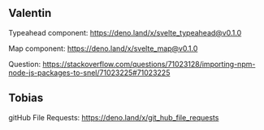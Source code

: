 ## Valentin

Typeahead component: https://deno.land/x/svelte_typeahead@v0.1.0

Map component: https://deno.land/x/svelte_map@v0.1.0

Question:
https://stackoverflow.com/questions/71023128/importing-npm-node-js-packages-to-snel/71023225#71023225

## Tobias
gitHub File Requests: https://deno.land/x/git_hub_file_requests
